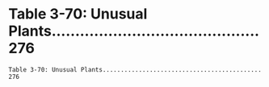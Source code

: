 # Table 3-70: Unusual Plants............................................ 276

```
Table 3-70: Unusual Plants............................................ 276

```
